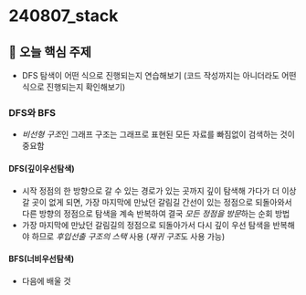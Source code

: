 # 240807_stack

## 📌 오늘 핵심 주제
- DFS 탐색이 어떤 식으로 진행되는지 연습해보기
    (코드 작성까지는 아니더라도 어떤 식으로 진행되는지 확인해보기)

### DFS와 BFS
- *비선형 구조*인 그래프 구조는 그래프로 표현된 모든 자료를 빠짐없이 검색하는 것이 중요함

#### DFS(깊이우선탐색)
- 시작 정점의 한 방향으로 갈 수 있는 경로가 있는 곳까지 깊이 탐색해 가다가 더 이상 갈 곳이 없게 되면, 가장 마지막에 만났던 갈림길 간선이 있는 정점으로 되돌아와서 다른 방향의 정점으로 탐색을 계속 반복하여 결국 *모든 정점을 방문*하는 순회 방법
- 가장 마지막에 만났던 갈림길의 정점으로 되돌아가서 다시 깊이 우선 탐색을 반복해야 하므로 *후입선출 구조의 스택* 사용 (*재귀 구조*도 사용 가능)

#### BFS(너비우선탐색)
- 다음에 배울 것